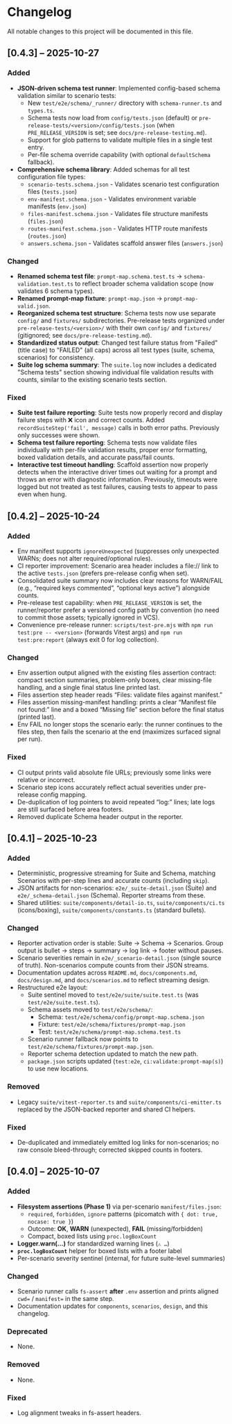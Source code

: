 # Changelog

All notable changes to this project will be documented in this file.

## [0.4.3] – 2025-10-27

### Added

- **JSON-driven schema test runner**: Implemented config-based schema validation similar to scenario tests:
  - New `test/e2e/schema/_runner/` directory with `schema-runner.ts` and `types.ts`.
  - Schema tests now load from `config/tests.json` (default) or `pre-release-tests/<version>/config/tests.json` (when `PRE_RELEASE_VERSION` is set; see `docs/pre-release-testing.md`).
  - Support for glob patterns to validate multiple files in a single test entry.
  - Per-file schema override capability (with optional `defaultSchema` fallback).
- **Comprehensive schema library**: Added schemas for all test configuration file types:
  - `scenario-tests.schema.json` - Validates scenario test configuration files (`tests.json`)
  - `env-manifest.schema.json` - Validates environment variable manifests (`env.json`)
  - `files-manifest.schema.json` - Validates file structure manifests (`files.json`)
  - `routes-manifest.schema.json` - Validates HTTP route manifests (`routes.json`)
  - `answers.schema.json` - Validates scaffold answer files (`answers.json`)

### Changed

- **Renamed schema test file**: `prompt-map.schema.test.ts` → `schema-validation.test.ts` to reflect broader schema validation scope (now validates 6 schema types).
- **Renamed prompt-map fixture**: `prompt-map.json` → `prompt-map-valid.json`.
- **Reorganized schema test structure**: Schema tests now use separate `config/` and `fixtures/` subdirectories. Pre-release tests organized under `pre-release-tests/<version>/` with their own `config/` and `fixtures/` (gitignored; see `docs/pre-release-testing.md`).
- **Standardized status output**: Changed test failure status from "Failed" (title case) to "FAILED" (all caps) across all test types (suite, schema, scenarios) for consistency.
- **Suite log schema summary**: The `suite.log` now includes a dedicated "Schema tests" section showing individual file validation results with counts, similar to the existing scenario tests section.

### Fixed

- **Suite test failure reporting**: Suite tests now properly record and display failure steps with ❌ icon and correct counts. Added `recordSuiteStep('fail', message)` calls in both error paths. Previously only successes were shown.
- **Schema test failure reporting**: Schema tests now validate files individually with per-file validation results, proper error formatting, boxed validation details, and accurate pass/fail counts.
- **Interactive test timeout handling**: Scaffold assertion now properly detects when the interactive driver times out waiting for a prompt and throws an error with diagnostic information. Previously, timeouts were logged but not treated as test failures, causing tests to appear to pass even when hung.

## [0.4.2] – 2025-10-24

### Added

- Env manifest supports `ignoreUnexpected` (suppresses only unexpected WARNs; does not alter required/optional rules).
- CI reporter improvement: Scenario area header includes a file:// link to the active `tests.json` (prefers pre-release config when set).
- Consolidated suite summary now includes clear reasons for WARN/FAIL (e.g., “required keys commented”, “optional keys active”) alongside counts.
- Pre-release test capability: when `PRE_RELEASE_VERSION` is set, the runner/reporter prefer a versioned config path by convention (no need to commit those assets; typically ignored in VCS).
- Convenience pre-release runner: `scripts/test-pre.mjs` with `npm run test:pre -- <version>` (forwards Vitest args) and `npm run test:pre:report` (always exit 0 for log collection).

### Changed

- Env assertion output aligned with the existing files assertion contract: compact section summaries, problem-only boxes, clear missing-file handling, and a single final status line printed last.
- Files assertion step header reads “Files: validate files against manifest.”
- Files assertion missing-manifest handling: prints a clear “Manifest file not found:” line and a boxed “Missing file” section before the final status (printed last).
- Env FAIL no longer stops the scenario early: the runner continues to the files step, then fails the scenario at the end (maximizes surfaced signal per run).

### Fixed

- CI output prints valid absolute file URLs; previously some links were relative or incorrect.
- Scenario step icons accurately reflect actual severities under pre-release config mapping.
- De-duplication of log pointers to avoid repeated “log:” lines; late logs are still surfaced before area footers.
- Removed duplicate Schema header output in the reporter.

## [0.4.1] – 2025-10-23

### Added

- Deterministic, progressive streaming for Suite and Schema, matching Scenarios with per-step lines and accurate counts (including `skip`).
- JSON artifacts for non-scenarios: `e2e/_suite-detail.json` (Suite) and `e2e/_schema-detail.json` (Schema). Reporter streams from these.
- Shared utilities: `suite/components/detail-io.ts`, `suite/components/ci.ts` (icons/boxing), `suite/components/constants.ts` (standard bullets).

### Changed

- Reporter activation order is stable: Suite → Schema → Scenarios. Group output is bullet → steps → summary → log link → footer without pauses.
- Scenario severities remain in `e2e/_scenario-detail.json` (single source of truth). Non-scenarios compute counts from their JSON streams.
- Documentation updates across `README.md`, `docs/components.md`, `docs/design.md`, and `docs/scenarios.md` to reflect streaming design.
- Restructured e2e layout:
  - Suite sentinel moved to `test/e2e/suite/suite.test.ts` (was `test/e2e/suite.test.ts`).
  - Schema assets moved to `test/e2e/schema/`:
    - Schema: `test/e2e/schema/config/prompt-map.schema.json`
    - Fixture: `test/e2e/schema/fixtures/prompt-map.json`
    - Test: `test/e2e/schema/prompt-map.schema.test.ts`
  - Scenario runner fallback now points to `test/e2e/schema/fixtures/prompt-map.json`.
  - Reporter schema detection updated to match the new path.
  - `package.json` scripts updated (`test:e2e`, `ci:validate:prompt-map(s)`) to use new locations.

### Removed

- Legacy `suite/vitest-reporter.ts` and `suite/components/ci-emitter.ts` replaced by the JSON-backed reporter and shared CI helpers.

### Fixed

- De-duplicated and immediately emitted log links for non-scenarios; no raw console bleed-through; corrected skipped counts in footers.

## [0.4.0] – 2025-10-07

### Added

- **Filesystem assertions (Phase 1)** via per-scenario `manifest/files.json`:
  - `required`, `forbidden`, `ignore` patterns (picomatch with `{ dot: true, nocase: true }`)
  - Outcome: **OK**, **WARN** (unexpected), **FAIL** (missing/forbidden)
  - Compact, boxed lists using `proc.logBoxCount`
- **Logger.warn(…)** for standardized warning lines (`⚠️ …`)
- **`proc.logBoxCount`** helper for boxed lists with a footer label
- Per-scenario severity sentinel (internal, for future suite-level summaries)

### Changed

- Scenario runner calls `fs-assert` **after** `.env` assertion and prints aligned `cwd=` / `manifest=` in the same step.
- Documentation updates for `components`, `scenarios`, `design`, and this changelog.

### Deprecated

- None.

### Removed

- None.

### Fixed

- Log alignment tweaks in fs-assert headers.

